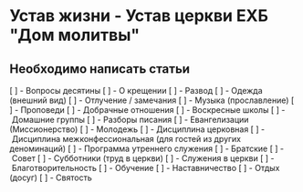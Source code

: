 # Устав жизни - Устав церкви ЕХБ "Дом молитвы"

## Необходимо написать статьи
[ ] - Вопросы десятины
[ ] - О крещении
[ ] - Развод
[ ] - Одежда (внешний вид)
[ ] - Отлучение / замечания
[ ] - Музыка (прославление)
[ ] - Проповеди
[ ] - Добрачные отношения
[ ] - Воскресные школы
[ ] - Домашние группы
[ ] - Разборы писания
[ ] - Евангелизации (Миссионерство)
[ ] - Молодежь
[ ] - Дисциплина церковная
[ ] - Дисциплина межконфессиональная (для гостей из других деноминаций)
[ ] - Программа утреннего служения
[ ] - Братские
[ ] - Совет
[ ] - Субботники (труд в церкви)
[ ] - Служения в церкви
[ ] - Благотворительность
[ ] - Обучение
[ ] - Наставничество
[ ] - Отдых (досуг)
[ ] - Святость
